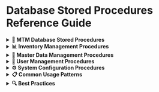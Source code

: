 # Database Stored Procedures Reference Guide

<details>
<summary><strong>🎯 MTM Database Stored Procedures</strong></summary>

Comprehensive reference for all MTM WIP Application stored procedures including parameters, usage patterns, and implementation examples.

### **Core Principles**
- **When to Use**: Specific business scenarios for each stored procedure
- **Parameter Requirements**: All required and optional parameters
- **Return Values**: Expected data structures and status codes
- **Usage Examples**: Complete C# implementation examples
- **Error Handling**: Common error scenarios and handling patterns

</details>

<details>
<summary><strong>📊 Inventory Management Procedures</strong></summary>

#### inv_inventory_Add_Item
**Purpose**: Add new inventory items to the system
**When to Use**: User adding stock to inventory, receiving new parts

**Parameters**:
```sql
p_PartID VARCHAR(50) -- Required: Part identifier
p_Location VARCHAR(50) -- Required: Storage location
p_Operation VARCHAR(10) -- Required: Operation number (workflow step)
p_Quantity INT -- Required: Quantity to add (must be > 0)
p_ItemType VARCHAR(50) -- Required: Type of item
p_User VARCHAR(50) -- Required: User performing operation
p_Notes TEXT -- Optional: Additional notes
```

**Usage Example**:
```csharp
var parameters = new Dictionary<string, object>
{
    ["p_PartID"] = partId,
    ["p_Location"] = location,
    ["p_Operation"] = operation,
    ["p_Quantity"] = quantity,
    ["p_ItemType"] = itemType,
    ["p_User"] = currentUser,
    ["p_Notes"] = !string.IsNullOrWhiteSpace(notes) ? notes : DBNull.Value
};

var result = await Helper_Database_StoredProcedure.ExecuteDataTableWithStatus(
    connectionString,
    "inv_inventory_Add_Item",
    parameters
);

if (result.IsSuccess)
{
    Logger.LogInformation("Inventory item added successfully");
}
```

#### inv_inventory_Get_ByPartID
**Purpose**: Retrieve all inventory records for a specific part
**When to Use**: Search functionality, part lookup, inventory verification

**Parameters**:
```sql
p_PartID VARCHAR(50) -- Required: Part identifier to search for
```

**Usage Example**:
```csharp
var parameters = new Dictionary<string, object>
{
    ["p_PartID"] = partId
};

var result = await Helper_Database_StoredProcedure.ExecuteDataTableWithStatus(
    connectionString,
    "inv_inventory_Get_ByPartID",
    parameters
);

if (result.IsSuccess)
{
    foreach (DataRow row in result.Data.Rows)
    {
        var inventoryItem = new InventoryItem
        {
            ID = Convert.ToInt32(row["ID"]),
            PartID = row["PartID"]?.ToString() ?? string.Empty,
            Location = row["Location"]?.ToString() ?? string.Empty,
            // ... map other properties
        };
    }
}
```

#### inv_inventory_Get_ByPartIDandOperation
**Purpose**: Retrieve inventory records for specific part and operation combination
**When to Use**: Refined search, operation-specific inventory checks

**Parameters**:
```sql
p_PartID VARCHAR(50) -- Required: Part identifier
p_Operation VARCHAR(10) -- Required: Operation number
```

#### inv_inventory_Get_ByUser
**Purpose**: Retrieve inventory history for a specific user
**When to Use**: User activity tracking, audit trails, personal history

**Parameters**:
```sql
p_User VARCHAR(50) -- Required: Username to search for
```

#### inv_inventory_Remove_Item
**Purpose**: Remove inventory items from the system
**When to Use**: Parts consumed, shipped, scrapped, or transferred out

**Parameters**:
```sql
p_PartID VARCHAR(50) -- Required: Part identifier
p_Location VARCHAR(50) -- Required: Current location
p_Operation VARCHAR(10) -- Required: Operation number
p_Quantity INT -- Required: Quantity to remove (must be > 0)
p_ItemType VARCHAR(50) -- Required: Type of item
p_User VARCHAR(50) -- Required: User performing operation
p_BatchNumber VARCHAR(100) -- Optional: Batch identifier for tracking
p_Notes TEXT -- Optional: Reason for removal
```

**Usage Example**:
```csharp
var parameters = new Dictionary<string, object>
{
    ["p_PartID"] = partId,
    ["p_Location"] = location,
    ["p_Operation"] = operation,
    ["p_Quantity"] = quantity,
    ["p_ItemType"] = itemType,
    ["p_User"] = currentUser,
    ["p_BatchNumber"] = !string.IsNullOrWhiteSpace(batchNumber) ? batchNumber : DBNull.Value,
    ["p_Notes"] = "Removed via Remove Item interface"
};

var result = await Helper_Database_StoredProcedure.ExecuteDataTableWithStatus(
    connectionString,
    "inv_inventory_Remove_Item",
    parameters
);
```

#### inv_inventory_Transfer_Part
**Purpose**: Transfer entire part quantity to new location
**When to Use**: Moving complete part inventory between locations

**Parameters**:
```sql
p_BatchNumber VARCHAR(100) -- Required: Batch identifier
p_PartID VARCHAR(50) -- Required: Part identifier
p_Operation VARCHAR(10) -- Required: Operation number
p_NewLocation VARCHAR(50) -- Required: Destination location
```

#### inv_inventory_Transfer_Quantity
**Purpose**: Transfer partial quantity to new location
**When to Use**: Splitting inventory between locations

**Parameters**:
```sql
p_BatchNumber VARCHAR(100) -- Required: Batch identifier
p_PartID VARCHAR(50) -- Required: Part identifier
p_Operation VARCHAR(10) -- Required: Operation number
p_TransferQuantity INT -- Required: Quantity to transfer
p_OriginalQuantity INT -- Required: Original total quantity
p_NewLocation VARCHAR(50) -- Required: Destination location
p_User VARCHAR(50) -- Required: User performing transfer
```

</details>

<details>
<summary><strong>🔧 Master Data Management Procedures</strong></summary>

## Parts Management

#### md_part_ids_Get_All
**Purpose**: Retrieve all parts in the system
**When to Use**: Populating dropdown lists, part selection interfaces

**Parameters**: None

**Usage Example**:
```csharp
var result = await Helper_Database_StoredProcedure.ExecuteDataTableWithStatus(
    connectionString,
    "md_part_ids_Get_All",
    new Dictionary<string, object>()
);

if (result.IsSuccess)
{
    foreach (DataRow row in result.Data.Rows)
    {
        var partId = row["PartID"]?.ToString();
        if (!string.IsNullOrEmpty(partId))
        {
            PartOptions.Add(partId);
        }
    }
}
```

#### md_part_ids_Add_Part
**Purpose**: Add new part to the system
**When to Use**: Part master data creation

**Parameters**:
```sql
p_PartID VARCHAR(50) -- Required: Unique part identifier
p_Customer VARCHAR(100) -- Required: Customer name
p_Description TEXT -- Required: Part description
p_IssuedBy VARCHAR(50) -- Required: User creating the part
p_ItemType VARCHAR(50) -- Required: Type classification
```

#### md_part_ids_Update_Part
**Purpose**: Update existing part information
**When to Use**: Part master data maintenance

**Parameters**:
```sql
p_ID INT -- Required: Database ID of part record
p_PartID VARCHAR(50) -- Required: Part identifier
p_Customer VARCHAR(100) -- Required: Customer name
p_Description TEXT -- Required: Part description
p_IssuedBy VARCHAR(50) -- Required: User updating the part
p_ItemType VARCHAR(50) -- Required: Type classification
```

#### md_part_ids_Delete_ByItemNumber
**Purpose**: Remove part from the system
**When to Use**: Part discontinuation, cleanup operations

**Parameters**:
```sql
p_ItemNumber VARCHAR(50) -- Required: Part identifier to delete
```

#### md_part_ids_Get_ByItemNumber
**Purpose**: Retrieve specific part details
**When to Use**: Part validation, detailed part information display

**Parameters**:
```sql
p_ItemNumber VARCHAR(50) -- Required: Part identifier
```

## Operations Management

#### md_operation_numbers_Get_All
**Purpose**: Retrieve all operation numbers
**When to Use**: Populating operation dropdowns, workflow management

**Parameters**: None

#### md_operation_numbers_Add_Operation
**Purpose**: Add new operation number
**When to Use**: Workflow expansion, new process steps

**Parameters**:
```sql
p_Operation VARCHAR(10) -- Required: Operation number (e.g., "90", "100")
p_IssuedBy VARCHAR(50) -- Required: User creating the operation
```

#### md_operation_numbers_Update_Operation
**Purpose**: Update operation number
**When to Use**: Operation number changes, process refinement

**Parameters**:
```sql
p_Operation VARCHAR(10) -- Required: Current operation number
p_NewOperation VARCHAR(10) -- Required: New operation number
p_IssuedBy VARCHAR(50) -- Required: User updating the operation
```

#### md_operation_numbers_Delete_ByOperation
**Purpose**: Remove operation number
**When to Use**: Process elimination, workflow cleanup

**Parameters**:
```sql
p_Operation VARCHAR(10) -- Required: Operation number to delete
```

## Locations Management

#### md_locations_Get_All
**Purpose**: Retrieve all storage locations
**When to Use**: Location dropdowns, inventory placement

**Parameters**: None

#### md_locations_Add_Location
**Purpose**: Add new storage location
**When to Use**: Facility expansion, new storage areas

**Parameters**:
```sql
p_Location VARCHAR(50) -- Required: Location identifier
p_IssuedBy VARCHAR(50) -- Required: User creating the location
p_Building VARCHAR(50) -- Required: Building designation
```

#### md_locations_Update_Location
**Purpose**: Update location information
**When to Use**: Location changes, facility reorganization

**Parameters**:
```sql
p_OldLocation VARCHAR(50) -- Required: Current location identifier
p_Location VARCHAR(50) -- Required: New location identifier
p_IssuedBy VARCHAR(50) -- Required: User updating the location
p_Building VARCHAR(50) -- Required: Building designation
```

#### md_locations_Delete_ByLocation
**Purpose**: Remove storage location
**When to Use**: Facility closure, location consolidation

**Parameters**:
```sql
p_Location VARCHAR(50) -- Required: Location identifier to delete
```

## Item Types Management

#### md_item_types_Get_All
**Purpose**: Retrieve all item type classifications
**When to Use**: Type selection, classification dropdowns

**Parameters**: None

#### md_item_types_Add_ItemType
**Purpose**: Add new item type
**When to Use**: Expanding classification system

**Parameters**:
```sql
p_ItemType VARCHAR(50) -- Required: Item type name
p_IssuedBy VARCHAR(50) -- Required: User creating the type
```

#### md_item_types_Update_ItemType
**Purpose**: Update item type information
**When to Use**: Classification refinement

**Parameters**:
```sql
p_ID INT -- Required: Database ID of item type record
p_ItemType VARCHAR(50) -- Required: Item type name
p_IssuedBy VARCHAR(50) -- Required: User updating the type
```

#### md_item_types_Delete_ByType
**Purpose**: Remove item type
**When to Use**: Classification cleanup

**Parameters**:
```sql
p_Type VARCHAR(50) -- Required: Item type name to delete
```

</details>

<details>
<summary><strong>👥 User Management Procedures</strong></summary>

#### usr_users_Get_All
**Purpose**: Retrieve all system users
**When to Use**: User administration, user selection interfaces

**Parameters**: None

#### usr_users_Get_ByUser
**Purpose**: Retrieve specific user information
**When to Use**: User profile display, authentication

**Parameters**:
```sql
p_User VARCHAR(50) -- Required: Username to retrieve
```

#### usr_users_Exists
**Purpose**: Check if user exists in system
**When to Use**: User validation, duplicate prevention

**Parameters**:
```sql
p_User VARCHAR(50) -- Required: Username to check
```

#### usr_users_Add_User
**Purpose**: Add new user to the system
**When to Use**: User account creation

**Parameters**:
```sql
p_User VARCHAR(50) -- Required: Username
p_FullName VARCHAR(100) -- Optional: Full display name
p_Shift VARCHAR(10) -- Required: Work shift designation
p_VitsUser BOOLEAN -- Required: VITS system access flag
p_Pin VARCHAR(20) -- Optional: Security PIN
p_LastShownVersion VARCHAR(20) -- Required: Last application version shown
p_HideChangeLog VARCHAR(10) -- Required: Hide changelog preference
p_ThemeName VARCHAR(50) -- Required: UI theme preference
p_ThemeFontSize INT -- Required: Font size preference
p_VisualUserName VARCHAR(50) -- Required: Display username
p_VisualPassword VARCHAR(50) -- Required: Display password
p_WipServerAddress VARCHAR(50) -- Required: Database server address
p_WipServerPort VARCHAR(10) -- Required: Database server port
p_WipDatabase VARCHAR(50) -- Required: Database name
```

#### usr_users_Update_User
**Purpose**: Update existing user information
**When to Use**: User profile maintenance, preference updates

**Parameters**: Same as usr_users_Add_User

#### usr_users_Delete_User
**Purpose**: Remove user from system
**When to Use**: User account deactivation

**Parameters**:
```sql
p_User VARCHAR(50) -- Required: Username to delete
```

</details>

<details>
<summary><strong>⚙️ System Configuration Procedures</strong></summary>

#### usr_ui_settings_Get
**Purpose**: Retrieve user UI settings
**When to Use**: Loading user preferences, UI initialization

**Parameters**:
```sql
p_UserId VARCHAR(50) -- Required: User identifier
```

#### usr_ui_settings_SetJsonSetting
**Purpose**: Save user UI settings as JSON
**When to Use**: Persisting user preferences

**Parameters**:
```sql
p_UserId VARCHAR(50) -- Required: User identifier
p_SettingsJson TEXT -- Required: JSON settings data
```

#### usr_ui_settings_SetThemeJson
**Purpose**: Save user theme settings
**When to Use**: Theme preference persistence

**Parameters**:
```sql
p_UserId VARCHAR(50) -- Required: User identifier
p_ThemeJson TEXT -- Required: JSON theme data
```

#### usr_ui_settings_GetShortcutsJson
**Purpose**: Retrieve user keyboard shortcuts
**When to Use**: Loading custom keyboard mappings

**Parameters**:
```sql
p_UserId VARCHAR(50) -- Required: User identifier
```

#### usr_ui_settings_SetShortcutsJson
**Purpose**: Save user keyboard shortcuts
**When to Use**: Custom keyboard mapping persistence

**Parameters**:
```sql
p_UserId VARCHAR(50) -- Required: User identifier
p_ShortcutsJson TEXT -- Required: JSON shortcuts data
```

</details>

<details>
<summary><strong>📋 Common Usage Patterns</strong></summary>

## Standard Implementation Pattern

```csharp
public async Task<StoredProcedureResult> ExecuteStoredProcedureAsync(
    string procedureName, 
    Dictionary<string, object> parameters)
{
    try
    {
        var result = await Helper_Database_StoredProcedure.ExecuteDataTableWithStatus(
            _connectionString,
            procedureName,
            parameters
        );

        if (result.IsSuccess)
        {
            Logger.LogInformation("Stored procedure {ProcedureName} executed successfully", procedureName);
        }
        else
        {
            Logger.LogError("Stored procedure {ProcedureName} failed: {Message}", 
                procedureName, result.Message);
        }

        return result;
    }
    catch (Exception ex)
    {
        Logger.LogError(ex, "Error executing stored procedure {ProcedureName}", procedureName);
        throw;
    }
}
```

## Error Handling Pattern

```csharp
var result = await ExecuteStoredProcedureAsync("procedure_name", parameters);

if (!result.IsSuccess)
{
    // Log error
    Logger.LogError("Operation failed: {Message}", result.Message);
    
    // Handle specific error scenarios
    if (result.Status == 1001) // Custom error code
    {
        // Handle specific business logic error
    }
    
    // Return user-friendly error
    return new OperationResult { IsSuccess = false, Message = result.Message };
}
```

## Parameter Building Pattern

```csharp
private Dictionary<string, object> BuildParameters(object data)
{
    var parameters = new Dictionary<string, object>();
    
    // Required parameters
    parameters["p_RequiredField"] = data.RequiredField;
    
    // Optional parameters with null handling
    parameters["p_OptionalField"] = !string.IsNullOrWhiteSpace(data.OptionalField) 
        ? data.OptionalField 
        : DBNull.Value;
    
    return parameters;
}
```

</details>

<details>
<summary><strong>🔍 Best Practices</strong></summary>

## Performance Optimization
- Use specific procedures for targeted queries rather than generic fetch-all operations
- Implement pagination for large result sets
- Cache master data that changes infrequently
- Use batch operations for multiple related changes

## Security Considerations
- Always use parameterized queries through stored procedures
- Validate user permissions before executing operations
- Log all data modification operations for audit trails
- Sanitize input data before processing

## Error Handling
- Always check `result.IsSuccess` before proceeding
- Log detailed error information for debugging
- Provide user-friendly error messages
- Implement retry logic for transient failures

## Transaction Management
- Use database transactions for related operations
- Implement rollback logic for failed operations
- Consider using stored procedure transactions for complex operations
- Handle concurrent access scenarios

## Logging Standards
- Log all database operations with context
- Include relevant parameters in log messages
- Use structured logging for better searchability
- Log performance metrics for optimization

</details>